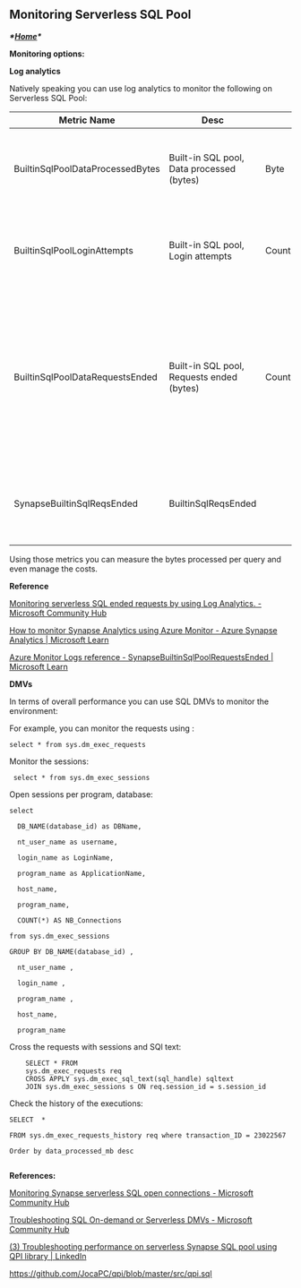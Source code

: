 ## Monitoring Serverless SQL Pool 

***\*[Home](../tobedefined.md)\**** 

**Monitoring options:**

**Log analytics**

Natively speaking you can use log analytics to monitor the following on Serverless SQL Pool:



| Metric Name                      | Desc                                      |       |               | Desc                                                         |
| -------------------------------- | ----------------------------------------- | ----- | ------------- | ------------------------------------------------------------ |
| BuiltinSqlPoolDataProcessedBytes | Built-in SQL pool, Data processed (bytes) | Byte  | Sum (default) | Amount of data processed by the built-in serverless SQL pool. |
| BuiltinSqlPoolLoginAttempts      | Built-in SQL pool, Login attempts         | Count | Sum (default) | Number of login attempts for the built-in serverless SQL pool. |
| BuiltinSqlPoolDataRequestsEnded  | Built-in SQL pool, Requests ended (bytes) | Count | Sum (default) | Number of ended SQL requests for the built-in serverless SQL pool.  Use the Result dimension of this metric to filter by final state. |
| SynapseBuiltinSqlReqsEnded       | BuiltinSqlReqsEnded                       |       |               | Azure Synapse built-in serverless SQL pool ended requests.   |

Using those metrics you can measure the bytes processed per query and even manage the costs.



**Reference**

[Monitoring serverless SQL ended requests by using Log Analytics. - Microsoft Community Hub](https://techcommunity.microsoft.com/t5/azure-synapse-analytics-blog/monitoring-serverless-sql-ended-requests-by-using-log-analytics/ba-p/3650383)

[How to monitor Synapse Analytics using Azure Monitor - Azure Synapse Analytics | Microsoft Learn](https://learn.microsoft.com/en-us/azure/synapse-analytics/monitoring/how-to-monitor-using-azure-monitor#metrics)

[Azure Monitor Logs reference - SynapseBuiltinSqlPoolRequestsEnded | Microsoft Learn](https://learn.microsoft.com/en-us/azure/azure-monitor/reference/tables/synapsebuiltinsqlpoolrequestsended)

**DMVs**

In terms of overall performance you can use SQL DMVs to monitor the environment:

For example, you can monitor the requests using  : 

```
select * from sys.dm_exec_requests
```

Monitor the sessions:

```applescript
 select * from sys.dm_exec_sessions 
```



Open sessions per program, database:

```
select

  DB_NAME(database_id) as DBName, 

  nt_user_name as username, 

  login_name as LoginName,

  program_name as ApplicationName,

  host_name,

  program_name,

  COUNT(*) AS NB_Connections

from sys.dm_exec_sessions

GROUP BY DB_NAME(database_id) , 

  nt_user_name , 

  login_name ,

  program_name ,

  host_name,

  program_name
```



Cross the requests with sessions and SQl text:

```applescript
	SELECT * FROM 
    sys.dm_exec_requests req
    CROSS APPLY sys.dm_exec_sql_text(sql_handle) sqltext
    JOIN sys.dm_exec_sessions s ON req.session_id = s.session_id
```



Check the history of the executions:

```
SELECT  * 

FROM sys.dm_exec_requests_history req where transaction_ID = 23022567

Order by data_processed_mb desc


```

**References:** 

[Monitoring Synapse serverless SQL open connections - Microsoft Community Hub](https://techcommunity.microsoft.com/t5/azure-synapse-analytics-blog/monitoring-synapse-serverless-sql-open-connections/ba-p/3298577)

[Troubleshooting SQL On-demand or Serverless DMVs - Microsoft Community Hub](https://techcommunity.microsoft.com/t5/azure-synapse-analytics-blog/troubleshooting-sql-on-demand-or-serverless-dmvs/ba-p/1955869)

[(3) Troubleshooting performance on serverless Synapse SQL pool using QPI library | LinkedIn](https://www.linkedin.com/pulse/troubleshooting-performance-serverless-synapse-sql-pool-jovan-popovic/)

https://github.com/JocaPC/qpi/blob/master/src/qpi.sql 
